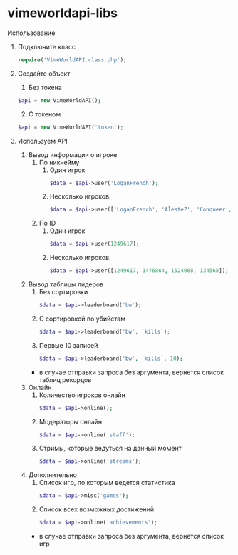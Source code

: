 # vimeworldapi-libs
Использование 

1. Подключите класс

	```php
	require('VimeWorldAPI.class.php');
	```

2. Создайте объект

	1. Без токена
	```php
	$api = new VimeWorldAPI();
	```
	2. С токеном 
	```php
	$api = new VimeWorldAPI('token');
	```
	
3. Используем API

	1. Вывод информации о игроке
		1. По никнейму
			1. Один игрок
				```php
				$data = $api->user('LoganFrench');
				```
			2. Несколько игроков.
				```php
				$data = $api->user(['LoganFrench', 'AlesteZ', 'Conqueer', 'xtrafrancyz']);
				```
		2. По ID
			1. Один игрок
				```php
				$data = $api->user(1249617);
				```
			2. Несколько игроков.
				```php
				$data = $api->user([1249617, 1476864, 1524068, 134568]);
				```
	2. Вывод таблицы лидеров
		1. Без сортировки
			```php
			$data = $api->leaderboard('bw');
			```
		2. С сортировкой по убийстам
			```php
			$data = $api->leaderboard('bw', `kills`);
			```
		3. Первые 10 записей
			```php
			$data = $api->leaderboard('bw', `kills`, 10);
			```
		* в случае отправки запроса без аргумента, вернется список таблиц рекордов
	3. Онлайн
		1. Количество игроков онлайн
			```php
			$data = $api->online();
			```
		2. Модераторы онлайн
			```php
			$data = $api->online('staff');
			```
		3. Стримы, которые ведуться на данный момент
			```php
			$data = $api->online('streams');
			```
	4. Дополнительно
		1. Список игр, по которым ведется статистика
			```php
			$data = $api->misc('games');
			```
		2. Список всех возможных достижений
			```php
			$data = $api->online('achievements');
			```
		* в случае отправки запроса без аргумента, вернётся список игр
		
			
